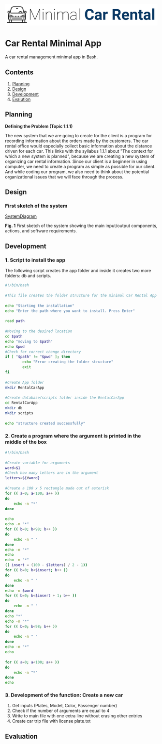 ![CarRental](logo.png)

Car Rental Minimal App
===========================

A car rental management minimal app in Bash.

Contents
-----
  1. [Planning](#planning)
  1. [Design](#design)
  1. [Development](#development)
  1. [Evalution](#evaluation)

Planning
----------
**Defining the Problem (Topic 1.1.1)**

The new system that we are going to create for the client is a program for recording information about the orders made by the customers. The car rental office would especially collect basic information about the distance driven for each car. This links with the syllabus 1.1.1 about "The context for which a new system is planned", because we are creating a new system of organizing car rental information. Since our client is a beginner in using computer, we need to create a program as simple as possible for our client. And while coding our program, we also need to think about the potential organizational issues that we will face through the process.


Design
---------
### First sketch of the system 
[SystemDiagram](https://www.draw.io/?lightbox=1&highlight=0000ff&edit=_blank&layers=1&nav=1#G1KBj12ggXIOlJj7rTtTJUD-R3fKnx1MDV)

**Fig. 1** First sketch of the system showing the main input/output components, actions, and software requirements.

Development
--------
### 1. Script to install the app 
The following script creates the app folder and inside it creates two more folders: db and scripts.
```sh 
#!/bin/bash

#This file creates the folder structure for the minimal Car Rental App

echo "Starting the installation"
echo "Enter the path where you want to install. Press Enter"

read path

#Moving to the desired location
cd $path
echo "moving to $path"
echo $pwd
#Check for correct change directory
if [ "$path" != "$pwd" ]; then
        echo "Error creating the folder structure"
        exit
fi

#Create App folder
mkdir RentalCarApp

#Create database/scripts folder inside the RentalCarApp
cd RentalCarApp
mkdir db
mkdir scripts

echo "structure created successfully"
```

### 2. Create a program where the argument is printed in the middle of the box
```sh 
#!/bin/bash

#Create variable for arguments
word=$1
#Check how many letters are in the argument
letters=${#word}

#Create a 100 x 5 rectangle made out of asterisk
for (( a=0; a<100; a++ ))
do 
	echo -n "*"
done

echo
echo -n "*"
for (( b=0; b<98; b++ ))
do
    echo -n " "
done
echo -n "*"
echo
echo -n "*"
(( insert = (100 - $letters) / 2 - 1))
for (( b=0; b<$insert; b++ ))
do
    echo -n " "
done
echo -n $word
for (( b=0; b<$insert + 1; b++ ))
do
    echo -n " "
done
echo "*"
echo -n "*"
for (( b=0; b<98; b++ ))
do
    echo -n " "
done
echo -n "*"
echo

for (( a=0; a<100; a++ ))
do
    echo -n "*"
done
echo

```

### 3. Development of the function: Create a new car
1. Get inputs (Plates, Model, Color, Passenger number)
2. Check if the number of arguments are equal to 4 
3. Write to main file with one extra line without erasing other entries
4. Create car trip file with license plate.txt



Evaluation
-----------



